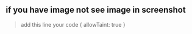 ## if you have image not see image in screenshot
> add this line your code
{ allowTaint: true }
```php
```
